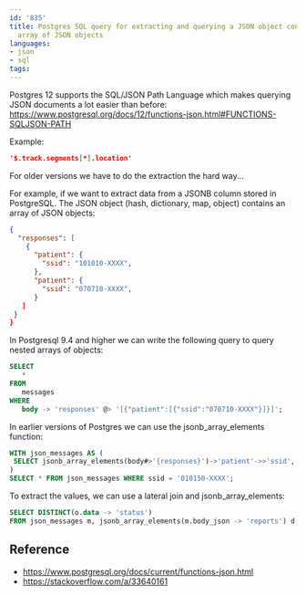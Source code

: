 ```yaml
---
id: '835'
title: Postgres SQL query for extracting and querying a JSON object containing an
  array of JSON objects
languages:
- json
- sql
tags:
---
```

Postgres 12 supports the SQL/JSON Path Language which makes querying JSON documents a lot easier than before:
https://www.postgresql.org/docs/12/functions-json.html#FUNCTIONS-SQLJSON-PATH

Example:

```json
'$.track.segments[*].location'
```

For older versions we have to do the extraction the hard way...

For example, if we want to extract data from a JSONB column stored in PostgreSQL. The JSON object (hash, dictionary, map, object) contains an array of JSON objects:

```json
{
  "responses": [
    {
      "patient": {
        "ssid": "101010-XXXX",
      },
      "patient": {
        "ssid": "070710-XXXX",
      }
   ]
 }
}
```

In Postgresql 9.4 and higher we can write the following query to query nested arrays of objects:

```sql
SELECT
   * 
FROM
   messages 
WHERE
   body -> 'responses' @> '[{"patient":[{"ssid":"070710-XXXX"}]}]';
```

In earlier versions of Postgres we can use the jsonb_array_elements function:

```sql
WITH json_messages AS (
 SELECT jsonb_array_elements(body#>'{responses}')->'patient'->>'ssid', id from messages
)
SELECT * FROM json_messages WHERE ssid = '010150-XXXX';
```

To extract the values, we can use a lateral join and jsonb_array_elements:

```sql
SELECT DISTINCT(o.data -> 'status')
FROM json_messages m, jsonb_array_elements(m.body_json -> 'reports') d(data), jsonb_array_elements(d.data -> 'results') o(data)
```

## Reference

- https://www.postgresql.org/docs/current/functions-json.html
- https://stackoverflow.com/a/33640161
